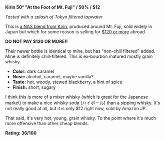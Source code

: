 ﻿**Kirin 50° "At the Foot of Mt. Fuji" / 50% / $12**

*Tasted with a splash of Tokyo filtered tapwater*

This is [a NAS blend from Kirin](http://www.fujisanroku.jp/), produced around Mt. Fuji, sold widely in Japan but which for some reason is selling for [$120 or more](https://dekanta.com/store/fujisanroku-whisky/) abroad.

**DO NOT PAY $120 OR MORE!!**

Their newer bottle is identical to mine, but has "non-chill filtered" added.  Mine is definitely chill-filtered.  This is ex-bourbon matured mostly grain whisky.

* **Color:** dark caramel
* **Nose:** alcohol, caramel, maybe vanilla?
* **Taste:** hot, woody, stewed blackberry, a hint of spice
* **Finish:** short, sugary

I think this is more of a mixer whisky (which is great for the Japanese market) to make a nice whisky soda (ハイボール) than a sipping whisky.  It's not really good at all, but it *is* only $12 right now, sold by Amazon JP.

That said, it's very hot, young, grain whisky.  To the point where it's much more offensive than other cheap blends.

**Rating: 36/100**